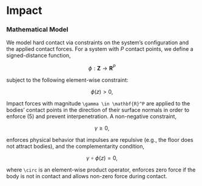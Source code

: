 # Impact

### Mathematical Model
We model hard contact via constraints on the system’s configuration and the applied contact forces. For a system with $P$ contact points, we define a signed-distance function,

```math 
\phi : \mathbf{Z} \rightarrow \mathbf{R}^P
```

subject to the following element-wise constraint:

```math
ϕ(z) > 0,
```

Impact forces with magnitude ``\gamma \in \mathbf{R}^P`` are applied to the bodies’ contact points in the direction of their surface normals in order to enforce (5) and prevent interpenetration. A non-negative constraint,

```math
\gamma \geq 0,
```

enforces physical behavior that impulses are repulsive (e.g., the floor does not attract bodies), and the complementarity condition,

```math 
\gamma \circ \phi(z) = 0,
```

where ``\circ`` is an element-wise product operator, enforces zero force if the body is not in contact and allows non-zero force during contact.
